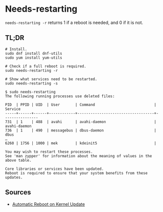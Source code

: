 # Needs-restarting

`needs-restarting -r` returns 1 if a reboot is needed, and 0 if it is not.

## TL;DR

```shell
# Install.
sudo dnf install dnf-utils
sudo yum install yum-utils

# Check if a full reboot is required.
sudo needs-restarting -r

# Show what services need to be restarted.
sudo needs-restarting -s
```

```text
$ sudo needs-restarting
The following running processes use deleted files:

PID  | PPID | UID  | User       | Command                           | Service
-----+------+------+------------+-----------------------------------+----------------
731  | 1    | 488  | avahi      | avahi-daemon                      | avahi-daemon
736  | 1    | 490  | messagebus | dbus-daemon                       | dbus
…
6260 | 1756 | 1000 | mek        | kdeinit5                          | 

You may wish to restart these processes.
See 'man zypper' for information about the meaning of values in the above table.

Core libraries or services have been updated.
Reboot is required to ensure that your system benefits from these updates.
```

## Sources

- [Automatic Reboot on Kernel Update]

[automatic reboot on kernel update]: https://access.redhat.com/discussions/3106621#comment-1196821
